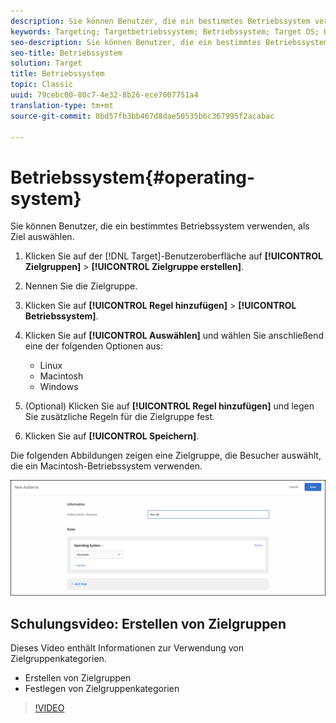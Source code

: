 ```yaml
---
description: Sie können Benutzer, die ein bestimmtes Betriebssystem verwenden, als Ziel auswählen.
keywords: Targeting; Targetbetriebssystem; Betriebssystem; Target OS; OS; Target Linux; Linux; Target Windows; Windows; Target Macintosh; Macintosh; Mac; Target Mac; Win; Target Win
seo-description: Sie können Benutzer, die ein bestimmtes Betriebssystem verwenden, als Ziel auswählen.
seo-title: Betriebssystem
solution: Target
title: Betriebssystem
topic: Classic
uuid: 79cebc00-80c7-4e32-8b26-ece7007751a4
translation-type: tm+mt
source-git-commit: 8bd57fb3bb467d8dae50535b6c367995f2acabac

---
```



# Betriebssystem{#operating-system}

Sie können Benutzer, die ein bestimmtes Betriebssystem verwenden, als Ziel auswählen.

1. Klicken Sie auf der [!DNL Target]-Benutzeroberfläche auf **[!UICONTROL Zielgruppen]** &gt; **[!UICONTROL Zielgruppe erstellen]**.
1. Nennen Sie die Zielgruppe.
1. Klicken Sie auf **[!UICONTROL Regel hinzufügen]** &gt; **[!UICONTROL Betriebssystem]**.
1. Klicken Sie auf **[!UICONTROL Auswählen]** und wählen Sie anschließend eine der folgenden Optionen aus:

   * Linux
   * Macintosh
   * Windows

1. (Optional) Klicken Sie auf **[!UICONTROL Regel hinzufügen]** und legen Sie zusätzliche Regeln für die Zielgruppe fest.
1. Klicken Sie auf **[!UICONTROL Speichern]**.

Die folgenden Abbildungen zeigen eine Zielgruppe, die Besucher auswählt, die ein Macintosh-Betriebssystem verwenden.

![](assets/target_os.png)

## Schulungsvideo: Erstellen von Zielgruppen

Dieses Video enthält Informationen zur Verwendung von Zielgruppenkategorien.

* Erstellen von Zielgruppen
* Festlegen von Zielgruppenkategorien

>[!VIDEO](https://video.tv.adobe.com/v/17392?captions=ger)
